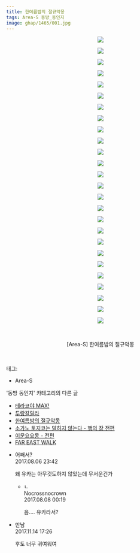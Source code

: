 ```yaml
---
title: 한여름밤의 절규악몽
tags: Area-S 동방_동인지
image: ghap/1465/001.jpg
---
```

<div class="article">
<p style="text-align: center; clear: none; float: none;"><img src="{{ site.nasurl }}/ghap/1465/001.jpg"/></p>
<p style="text-align: center; clear: none; float: none;"><img src="{{ site.nasurl }}/ghap/1465/002.jpg"/></p>
<p style="text-align: center; clear: none; float: none;"><img src="{{ site.nasurl }}/ghap/1465/003.jpg"/></p>
<p style="text-align: center; clear: none; float: none;"><img src="{{ site.nasurl }}/ghap/1465/004.jpg"/></p>
<p style="text-align: center; clear: none; float: none;"><img src="{{ site.nasurl }}/ghap/1465/005.jpg"/></p>
<p style="text-align: center; clear: none; float: none;"><img src="{{ site.nasurl }}/ghap/1465/006.jpg"/></p>
<p style="text-align: center; clear: none; float: none;"><img src="{{ site.nasurl }}/ghap/1465/007.jpg"/></p>
<p style="text-align: center; clear: none; float: none;"><img src="{{ site.nasurl }}/ghap/1465/008.jpg"/></p>
<p style="text-align: center; clear: none; float: none;"><img src="{{ site.nasurl }}/ghap/1465/009.jpg"/></p>
<p style="text-align: center; clear: none; float: none;"><img src="{{ site.nasurl }}/ghap/1465/010.jpg"/></p>
<p style="text-align: center; clear: none; float: none;"><img src="{{ site.nasurl }}/ghap/1465/011.jpg"/></p>
<p style="text-align: center; clear: none; float: none;"><img src="{{ site.nasurl }}/ghap/1465/012.jpg"/></p>
<p style="text-align: center; clear: none; float: none;"><img src="{{ site.nasurl }}/ghap/1465/013.jpg"/></p>
<p style="text-align: center; clear: none; float: none;"><img src="{{ site.nasurl }}/ghap/1465/014.jpg"/></p>
<p style="text-align: center; clear: none; float: none;"><img src="{{ site.nasurl }}/ghap/1465/015.jpg"/></p>
<p style="text-align: center; clear: none; float: none;"><img src="{{ site.nasurl }}/ghap/1465/016.jpg"/></p>
<p style="text-align: center; clear: none; float: none;"><img src="{{ site.nasurl }}/ghap/1465/017.jpg"/></p>
<p style="text-align: center; clear: none; float: none;"><img src="{{ site.nasurl }}/ghap/1465/018.jpg"/></p>
<p style="text-align: center; clear: none; float: none;"><img src="{{ site.nasurl }}/ghap/1465/019.jpg"/></p>
<p style="text-align: center; clear: none; float: none;"><img src="{{ site.nasurl }}/ghap/1465/020.jpg"/></p>
<p style="text-align: center; clear: none; float: none;"><img src="{{ site.nasurl }}/ghap/1465/021.jpg"/></p>
<p style="text-align: center; clear: none; float: none;"><img src="{{ site.nasurl }}/ghap/1465/022.jpg"/></p>
<p style="text-align: center; clear: none; float: none;"><img src="{{ site.nasurl }}/ghap/1465/023.jpg"/></p>
<p style="text-align: center; clear: none; float: none;"><img src="{{ site.nasurl }}/ghap/1465/024.jpg"/></p>
<p style="text-align: center; clear: none; float: none;"><img src="{{ site.nasurl }}/ghap/1465/025.jpg"/></p>
<p style="text-align: center; clear: none; float: none;"><img src="{{ site.nasurl }}/ghap/1465/026.jpg"/></p>
<p style="text-align: center; clear: none; float: none;"><br/></p>
<p style="text-align: center; clear: none; float: none;">[Area-S] 한여름밤의 절규악몽</p>
<p><br/></p>
</div><div class="tagTrail">
<p>태그: </p>
<ul>
<li>Area-S</li>
</ul>
</div><div class="another">
<p>'동방 동인지' 카테고리의 다른 글</p>
<ul>
<li><a href="/2016-08-10-ghap_1467">테라코야 MAX!</a></li>
<li><a href="/2016-08-10-ghap_1466">투랑갈릴라</a></li>
<li><a href="/2016-08-10-ghap_1465">한여름밤의 절규악몽</a></li>
<li><a href="/2016-08-10-ghap_1464">소가노 토지코는 말하지 않는다 - 행의 장 전편</a></li>
<li><a href="/2016-08-10-ghap_1462">이문요요몽 - 전편</a></li>
<li><a href="/2016-08-10-ghap_1461">FAR EAST WALK</a></li>
</ul>
</div><div class="cb_module cb_fluid">
<div class="cb_wrt cb_profile">
<div class="comment">
<ul>
<li class="cb_thumb_off" id="comment15053307">
<div class="cb_comment_area">
<div class="cb_info_area">
<div class="cb_section">
<span class="cb_nick_name">어째서?</span>
</div>
<div class="cb_section">
<span class="cb_date">2017.08.06 23:42 </span>
</div>
</div>
<div class="cb_dsc_comment">
<p class="cb_dsc">
											왜 유카는 아무것도하지 않았는데 무서운건가
										</p>
</div>
<ul>
<li class="cb_thumb_off" id="comment15053921">
<span class="cb_bu_subnode">ㄴ</span>
<div class="cb_comment_area">
<div class="cb_info_area">
<div class="cb_section">
<span class="cb_nick_name">Nocrossnocrown</span>
</div>
<div class="cb_section">
<span class="cb_date">2017.08.08 00:19 </span>
</div>
</div>
<div class="cb_dsc_comment">
<p class="cb_dsc">
																음.... 유카라서?
															</p>
</div>
</div>
</li>
</ul>
</div></li>
<li class="cb_thumb_off" id="comment15129217">
<div class="cb_comment_area">
<div class="cb_info_area">
<div class="cb_section">
<span class="cb_nick_name">만남</span>
</div>
<div class="cb_section">
<span class="cb_date">2017.11.14 17:26 </span>
</div>
</div>
<div class="cb_dsc_comment">
<p class="cb_dsc">
											후토 너무 귀여워여
										</p>
</div>
</div></li>
</ul>
</div>
</div><!-- commentList close -->
</div>